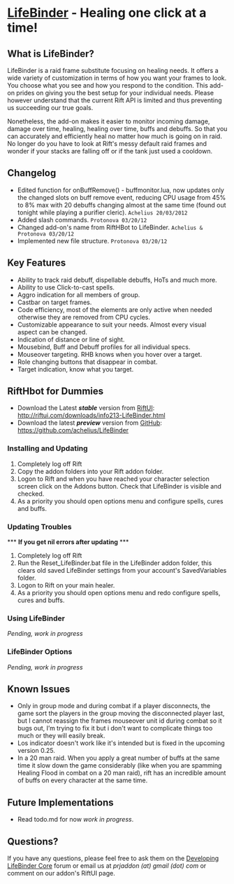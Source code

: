 [LifeBinder](http://riftui.com/downloads/info213-LifeBinder.html/) - Healing one click at a time!
=================================================================================================

What is LifeBinder?
-------------------
LifeBinder is a raid frame substitute focusing on healing needs. It offers a wide variety of customization in terms of how you want your frames to look. You choose what you see and how you respond to the condition. This add-on prides on giving you the best setup for your individual needs. Please however understand that the current Rift API is limited and thus preventing us succeeding our true goals.

Nonetheless, the add-on makes it easier to monitor incoming damage, damage over time, healing, healing over time, buffs and debuffs. So that you can accurately and efficiently heal no matter how much is going on in raid. No longer do you have to look at Rift's messy default raid frames and wonder if your stacks are falling off or if the tank just used a cooldown.

Changelog
---------
- Edited function for onBuffRemove() - buffmonitor.lua, now updates only the changed slots on buff remove event, reducing CPU usage from 45% to 8% max with 20 debuffs changing almost at the same time (found out tonight while playing a purifier cleric). `Achelius 20/03/2012`
- Added slash commands. `Protonova 03/20/12`
- Changed add-on's name from RiftHBot to LifeBinder. `Achelius & Protonova 03/20/12`
- Implemented new file structure. `Protonova 03/20/12`

Key Features
------------
- Ability to track raid debuff, dispellable debuffs, HoTs and much more.
- Ability to use Click-to-cast spells.
- Aggro indication for all members of group.
- Castbar on target frames.
- Code efficiency, most of the elements are only active when needed otherwise they are removed from CPU cycles.
- Customizable appearance to suit your needs. Almost every visual aspect can be changed.
- Indication of distance or line of sight.
- Mousebind, Buff and Debuff profiles for all individual specs.
- Mouseover targeting. RHB knows when you hover over a target.
- Role changing buttons that disappear in combat.
- Target indication, know what you target.

RiftHbot for Dummies
--------------------
- Download the Latest ***stable*** version from [RiftUI](http://riftui.com/downloads/info213-RiftHbot.html): http://riftui.com/downloads/info213-LifeBinder.html
- Download the latest ***preview*** version from [GitHub](https://github.com/achelius/LifeBinder): https://github.com/achelius/LifeBinder

### Installing and Updating ###
1. Completely log off Rift
2. Copy the addon folders into your Rift addon folder.
3. Logon to Rift and when you have reached your character selection screen click on the Addons button. Check that LifeBinder is visible and checked.
4. As a priority you should open options menu and configure spells, cures and buffs.

### Updating Troubles ###

*** **If you get nil errors after updating** ***

1. Completely log off Rift
2. Run the Reset_LifeBinder.bat file in the LifeBinder addon folder, this clears old saved LifeBinder settings from your account's SavedVariables folder.
3. Logon to Rift on your main healer.
4. As a priority you should open options menu and redo configure spells, cures and buffs.

### Using LifeBinder ###
*Pending, work in progress*

### LifeBinder Options ###
*Pending, work in progress*

Known Issues
------------
- Only in group mode and during combat if a player disconnects, the game sort the players in the group moving the disconnected player last, but I cannot reassign the frames mouseover unit id during combat so it bugs out, I’m trying to fix it but i don't want to complicate things too much or they will easily break.
- Los indicator doesn't work like it's intended but is fixed in the upcoming version 0.25.
- In a 20 man raid. When you apply a great number of buffs at the same time it slow down the game considerably (like when you are spamming Healing Flood in combat on a 20 man raid), rift has an incredible amount of buffs on every character at the same time.

Future Implementations
----------------------
- Read todo.md for now *work in progress*.

Questions?
----------
If you have any questions, please feel free to ask them on the [Developing LifeBinder Core](http://lifebinder.ceroaim.us) forum or email us at *prjaddon (at) gmail (dot) com* or comment on our addon's RiftUI page.